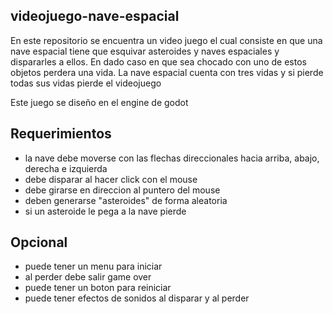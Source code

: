 ## videojuego-nave-espacial
En este repositorio se encuentra un video juego el cual consiste en que una nave espacial tiene que esquivar asteroides y naves espaciales y dispararles a ellos. En dado caso en que sea chocado con uno de estos objetos perdera una vida. La nave espacial cuenta con tres vidas y si pierde todas sus vidas pierde el videojuego

Este juego se diseño en el engine de godot 

## Requerimientos 

- la nave debe moverse con las flechas direccionales hacia arriba, abajo, derecha e izquierda
- debe disparar al hacer click con el mouse
- debe girarse en direccion al puntero del mouse
- deben generarse "asteroides" de forma aleatoria
- si un asteroide le pega a la nave pierde

## Opcional
- puede tener un menu para iniciar
- al perder debe salir game over
- puede tener un boton para reiniciar
- puede tener efectos de sonidos al disparar y al perder
